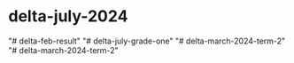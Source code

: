 # delta-july-2024
"# delta-feb-result" 
"# delta-july-grade-one" 
"# delta-march-2024-term-2" 
"# delta-march-2024-term-2" 
